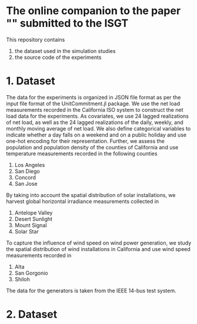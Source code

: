 # The online companion to the paper "" submitted to the ISGT #

This repository contains 
1. the dataset used in the simulation studies
2. the source code of the experiments

# 1. Dataset #

The data for the experiments is organized in JSON file format as per the input file format of the UnitCommitment.jl package. We use the net load measurements recorded in the California ISO system to construct the net load data for the experiments. As covariates, we use 24 lagged realizations of net load, as well as the 24 lagged realizations of the daily, weekly, and monthly moving average of net load. We also define categorical variables to indicate whether a day falls on a weekend and on a public holiday and use one-hot encoding for their representation. Further, we assess the population and population density of the counties of California and use temperature measurements recorded in the following counties
1. Los Angeles
2. San Diego
3. Concord
4. San Jose

By taking into account the spatial distribution of solar installations, we harvest global horizontal irradiance measurements collected in
1. Antelope Valley
2. Desert Sunlight
3. Mount Signal
4. Solar Star

To capture the influence of wind speed on wind power generation, we study the spatial distribution of wind installations in California and use wind speed measurements recorded in
1. Alta
2. San Gorgonio
3. Shiloh

The data for the generators is taken from the IEEE 14-bus test system.       

# 2. Dataset #
